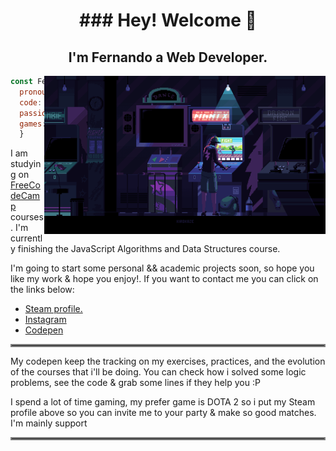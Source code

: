 <h1 align="center" size="100">### Hey! Welcome 👋</h1>
<h2 align="center">I'm Fernando a Web Developer.</h2>
<img align="right" src="https://github.com/Faerk77/Faerk77/blob/main/vg.gif" alt="playing with an arcade machine"  width="450"/>

```js
const Fer = {
  pronouns: "he" | "him",
  code: [Javascript, HTML, CSS,],
  passions: ["Technologies", "Gaming", "Music"],
  games: ["Dota 2", "CS:GO", "Valorant"]
  } 
```
<p align="left">I am studying on <a href="https://www.freecodecamp.org/fcc701bbc89-fd45-4e7d-8dfd-335bf76d15bf">FreeCodeCamp</a> courses. I'm currently finishing the JavaScript Algorithms and Data Structures
course.</p>
<p align="left">I'm going to start some personal && academic projects soon, so hope you like my work & hope you enjoy!. If you want to contact me you can click on the links below:</p>
  
  <ul align="left">
    <li><a href="https://steamcommunity.com/id/Faeerk/">Steam profile.</a>
    <li><a href="#">Instagram</a></li>
    <li><a href="https://codepen.io/faerk">Codepen</a></li>
  </ul>
  
 <hr style="border:2px solid gray"> </hr>

<p>My codepen keep the tracking on my exercises, practices, and the evolution of the courses that i'll be doing. You can check how i solved some logic problems, see the code & grab some lines if they help you :P</p>

<p>I spend a lot of time gaming, my prefer game is DOTA 2 so i put my Steam profile above so you can invite me to your party & make so good matches. I'm mainly support</p>

 <hr style="border:2px solid gray"> </hr>
 
 
